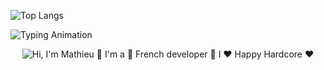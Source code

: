 ![Top Langs](https://github-readme-stats.vercel.app/api/top-langs/?username=elchibek5&layout=compact&theme=radical)






![Typing Animation](https://readme-typing-svg.demolab.com/?lines=Hi+there!+I'm+Elchibek;Software+Engineer+%7C+AI+Explorer+%7C+Startup+Dreamer&center=true&width=650&height=45)


<p align="center">
  <img src="https://github.com/matyo91/matyo91/raw/main/assets/github.gif" alt="Hi, I'm Mathieu 👋 I'm a 🚀 French developer 🚀 I ❤️ Happy Hardcore ❤️">
</p>

